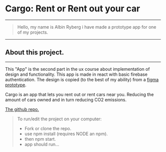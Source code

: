 # **Cargo**: Rent or Rent out your car

---

> Hello, my name is Albin Ryberg i have made a prototype app for one of my projects.

---

## About this project.

---

This "App" is the second part in the ux course about implementation of design and functionality. This app is made in react with basic firebase authentication. The design is copied (to the best of my ability) from a [figma prototype](https://www.figma.com/file/Dxo5dsipp2ihV3CjlQbjVm/CarGo-H%C3%A5llbart-Resande-Grupp-5).

Cargo is an app that lets you rent out or rent cars near you. Reducing the amount of cars owned and in turn reducing CO2 emissions.

[The github repo.](https://github.com/AlbinR/cargo)

> To run/edit the project on your computer:
>
> - Fork or clone the repo.
> - use npm install (requires NODE an npm).
> - then npm start.
> - app should run...
